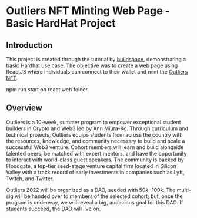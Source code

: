 # Outliers NFT Minting Web Page - Basic HardHat Project

## Introduction
This project is created through the tutorial by [buildspace](https://buildspace.so/projects), demonstrating a basic Hardhat use case. The objective was to create a web page using ReactJS where individuals can connect to their wallet and mint the [Outliers NFT](https://github.com/joycexjiang/floodgate-outliers-nft).

npm run start on react web folder

## Overview
Outliers is a 10-week, summer program to empower exceptional student builders in Crypto and Web3 led by Ann Miura-Ko. Through curriculum and technical projects, Outliers equips students from across the country with the resources, knowledge, and community necessary to build and scale a successful Web3 venture. Cohort members will learn and build alongside talented peers, be matched with expert mentors, and have the opportunity to interact with world-class guest speakers. The community is backed by Floodgate, a top-tier seed-stage venture capital firm located in Silicon Valley with a track record of early investments in companies such as Lyft, Twitch, and Twitter.

Outliers 2022 will be organized as a DAO, seeded with $50k-$100k. The multi-sig will be handed over to members of the selected cohort; but, once the program is underway, we will reveal a big, audacious goal for this DAO. If students succeed, the DAO will live on.
